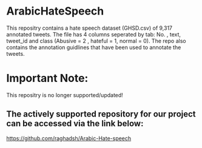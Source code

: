# ArabicHateSpeech
This repositry contains a hate speech dataset (GHSD.csv) of 9,317 annotated tweets. The file has 4 columns seperated by tab: No. , text, tweet_id and class (Abusive = 2 , hateful = 1, normal = 0).  The repo also contains the  annotation guidlines that have been used to annotate the tweets.

# Important Note:
This repositry is no longer supported/updated! 

## The actively supported repository for our project can be accessed via the link below: 
https://github.com/raghadsh/Arabic-Hate-speech

